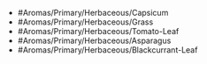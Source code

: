 - #Aromas/Primary/Herbaceous/Capsicum
- #Aromas/Primary/Herbaceous/Grass
- #Aromas/Primary/Herbaceous/Tomato-Leaf
- #Aromas/Primary/Herbaceous/Asparagus
- #Aromas/Primary/Herbaceous/Blackcurrant-Leaf